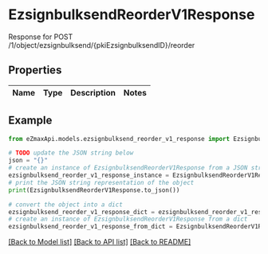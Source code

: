 # EzsignbulksendReorderV1Response

Response for POST /1/object/ezsignbulksend/{pkiEzsignbulksendID}/reorder

## Properties

Name | Type | Description | Notes
------------ | ------------- | ------------- | -------------

## Example

```python
from eZmaxApi.models.ezsignbulksend_reorder_v1_response import EzsignbulksendReorderV1Response

# TODO update the JSON string below
json = "{}"
# create an instance of EzsignbulksendReorderV1Response from a JSON string
ezsignbulksend_reorder_v1_response_instance = EzsignbulksendReorderV1Response.from_json(json)
# print the JSON string representation of the object
print(EzsignbulksendReorderV1Response.to_json())

# convert the object into a dict
ezsignbulksend_reorder_v1_response_dict = ezsignbulksend_reorder_v1_response_instance.to_dict()
# create an instance of EzsignbulksendReorderV1Response from a dict
ezsignbulksend_reorder_v1_response_from_dict = EzsignbulksendReorderV1Response.from_dict(ezsignbulksend_reorder_v1_response_dict)
```
[[Back to Model list]](../README.md#documentation-for-models) [[Back to API list]](../README.md#documentation-for-api-endpoints) [[Back to README]](../README.md)


